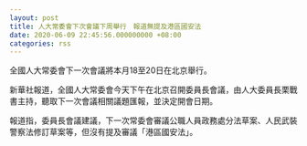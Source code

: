 ```yaml
---
layout: post
title: 人大常委會下次會議下周舉行　報道無提及港區國安法
date: 2020-06-09 22:45:56.000000000 +08:00
categories: rss
---
```


全國人大常委會下一次會議將本月18至20日在北京舉行。

新華社報道，全國人大常委會今天下午在北京召開委員長會議，由人大委員長栗戰書主持，聽取下一次會議相關議題匯報，並決定開會日期。

報道指，委員長會議建議，下一次常委會審議公職人員政務處分法草案、人民武裝警察法修訂草案等，但沒有提及審議「港區國安法」。
